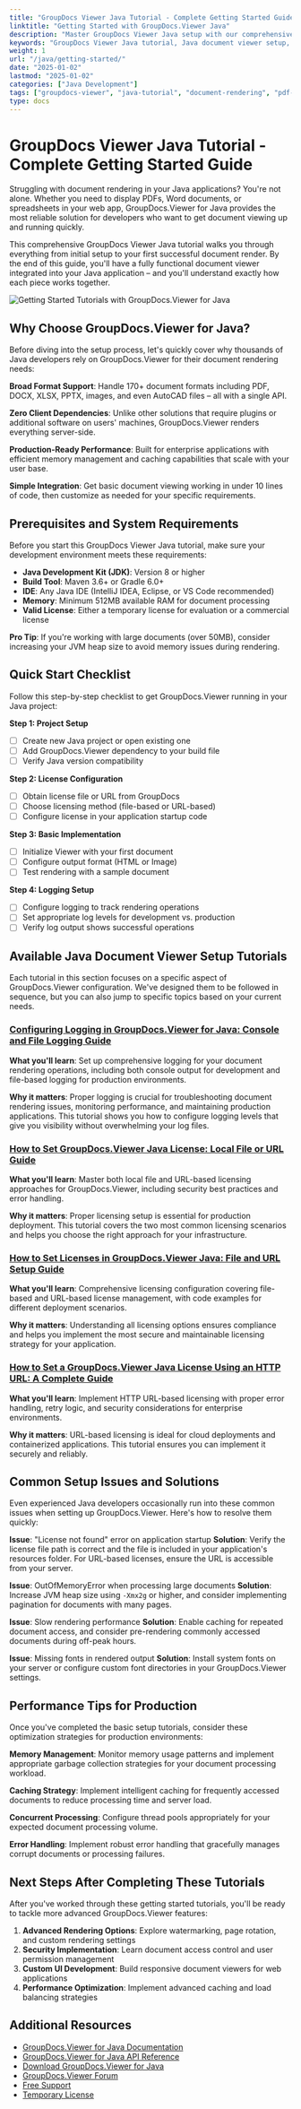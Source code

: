 ```yaml
---
title: "GroupDocs Viewer Java Tutorial - Complete Getting Started Guide"
linktitle: "Getting Started with GroupDocs.Viewer Java"
description: "Master GroupDocs Viewer Java setup with our comprehensive tutorial. Learn installation, licensing, and document rendering in 15 minutes."
keywords: "GroupDocs Viewer Java tutorial, Java document viewer setup, GroupDocs licensing Java, document rendering Java, PDF viewer library Java"
weight: 1
url: "/java/getting-started/"
date: "2025-01-02"
lastmod: "2025-01-02"
categories: ["Java Development"]
tags: ["groupdocs-viewer", "java-tutorial", "document-rendering", "pdf-viewer"]
type: docs
---
```

# GroupDocs Viewer Java Tutorial - Complete Getting Started Guide

Struggling with document rendering in your Java applications? You're not alone. Whether you need to display PDFs, Word documents, or spreadsheets in your web app, GroupDocs.Viewer for Java provides the most reliable solution for developers who want to get document viewing up and running quickly.

This comprehensive GroupDocs Viewer Java tutorial walks you through everything from initial setup to your first successful document render. By the end of this guide, you'll have a fully functional document viewer integrated into your Java application – and you'll understand exactly how each piece works together.

![Getting Started Tutorials with GroupDocs.Viewer for Java](/viewer/getting-started/img-java.png)

## Why Choose GroupDocs.Viewer for Java?

Before diving into the setup process, let's quickly cover why thousands of Java developers rely on GroupDocs.Viewer for their document rendering needs:

**Broad Format Support**: Handle 170+ document formats including PDF, DOCX, XLSX, PPTX, images, and even AutoCAD files – all with a single API.

**Zero Client Dependencies**: Unlike other solutions that require plugins or additional software on users' machines, GroupDocs.Viewer renders everything server-side.

**Production-Ready Performance**: Built for enterprise applications with efficient memory management and caching capabilities that scale with your user base.

**Simple Integration**: Get basic document viewing working in under 10 lines of code, then customize as needed for your specific requirements.

## Prerequisites and System Requirements

Before you start this GroupDocs Viewer Java tutorial, make sure your development environment meets these requirements:

- **Java Development Kit (JDK)**: Version 8 or higher
- **Build Tool**: Maven 3.6+ or Gradle 6.0+
- **IDE**: Any Java IDE (IntelliJ IDEA, Eclipse, or VS Code recommended)
- **Memory**: Minimum 512MB available RAM for document processing
- **Valid License**: Either a temporary license for evaluation or a commercial license

**Pro Tip**: If you're working with large documents (over 50MB), consider increasing your JVM heap size to avoid memory issues during rendering.

## Quick Start Checklist

Follow this step-by-step checklist to get GroupDocs.Viewer running in your Java project:

**Step 1: Project Setup**
- [ ] Create new Java project or open existing one
- [ ] Add GroupDocs.Viewer dependency to your build file
- [ ] Verify Java version compatibility

**Step 2: License Configuration**
- [ ] Obtain license file or URL from GroupDocs
- [ ] Choose licensing method (file-based or URL-based)
- [ ] Configure license in your application startup code

**Step 3: Basic Implementation**
- [ ] Initialize Viewer with your first document
- [ ] Configure output format (HTML or Image)
- [ ] Test rendering with a sample document

**Step 4: Logging Setup**
- [ ] Configure logging to track rendering operations
- [ ] Set appropriate log levels for development vs. production
- [ ] Verify log output shows successful operations

## Available Java Document Viewer Setup Tutorials

Each tutorial in this section focuses on a specific aspect of GroupDocs.Viewer configuration. We've designed them to be followed in sequence, but you can also jump to specific topics based on your current needs.

### [Configuring Logging in GroupDocs.Viewer for Java: Console and File Logging Guide](./groupdocs-viewer-java-logging-setup/)

**What you'll learn**: Set up comprehensive logging for your document rendering operations, including both console output for development and file-based logging for production environments.

**Why it matters**: Proper logging is crucial for troubleshooting document rendering issues, monitoring performance, and maintaining production applications. This tutorial shows you how to configure logging levels that give you visibility without overwhelming your log files.


### [How to Set GroupDocs.Viewer Java License: Local File or URL Guide](./groupdocs-viewer-java-license-setup-file-url/)

**What you'll learn**: Master both local file and URL-based licensing approaches for GroupDocs.Viewer, including security best practices and error handling.

**Why it matters**: Proper licensing setup is essential for production deployment. This tutorial covers the two most common licensing scenarios and helps you choose the right approach for your infrastructure.

### [How to Set Licenses in GroupDocs.Viewer Java: File and URL Setup Guide](./groupdocs-viewer-java-license-setup/)

**What you'll learn**: Comprehensive licensing configuration covering file-based and URL-based license management, with code examples for different deployment scenarios.

**Why it matters**: Understanding all licensing options ensures compliance and helps you implement the most secure and maintainable licensing strategy for your application.

### [How to Set a GroupDocs.Viewer Java License Using an HTTP URL: A Complete Guide](./groupdocs-viewer-java-license-http-url/)

**What you'll learn**: Implement HTTP URL-based licensing with proper error handling, retry logic, and security considerations for enterprise environments.

**Why it matters**: URL-based licensing is ideal for cloud deployments and containerized applications. This tutorial ensures you can implement it securely and reliably.

## Common Setup Issues and Solutions

Even experienced Java developers occasionally run into these common issues when setting up GroupDocs.Viewer. Here's how to resolve them quickly:

**Issue**: "License not found" error on application startup
**Solution**: Verify the license file path is correct and the file is included in your application's resources folder. For URL-based licenses, ensure the URL is accessible from your server.

**Issue**: OutOfMemoryError when processing large documents
**Solution**: Increase JVM heap size using `-Xmx2g` or higher, and consider implementing pagination for documents with many pages.

**Issue**: Slow rendering performance
**Solution**: Enable caching for repeated document access, and consider pre-rendering commonly accessed documents during off-peak hours.

**Issue**: Missing fonts in rendered output
**Solution**: Install system fonts on your server or configure custom font directories in your GroupDocs.Viewer settings.

## Performance Tips for Production

Once you've completed the basic setup tutorials, consider these optimization strategies for production environments:

**Memory Management**: Monitor memory usage patterns and implement appropriate garbage collection strategies for your document processing workload.

**Caching Strategy**: Implement intelligent caching for frequently accessed documents to reduce processing time and server load.

**Concurrent Processing**: Configure thread pools appropriately for your expected document processing volume.

**Error Handling**: Implement robust error handling that gracefully manages corrupt documents or processing failures.

## Next Steps After Completing These Tutorials

After you've worked through these getting started tutorials, you'll be ready to tackle more advanced GroupDocs.Viewer features:

1. **Advanced Rendering Options**: Explore watermarking, page rotation, and custom rendering settings
2. **Security Implementation**: Learn document access control and user permission management
3. **Custom UI Development**: Build responsive document viewers for web applications
4. **Performance Optimization**: Implement advanced caching and load balancing strategies

## Additional Resources

- [GroupDocs.Viewer for Java Documentation](https://docs.groupdocs.com/viewer/java/)
- [GroupDocs.Viewer for Java API Reference](https://reference.groupdocs.com/viewer/java/)
- [Download GroupDocs.Viewer for Java](https://releases.groupdocs.com/viewer/java/)
- [GroupDocs.Viewer Forum](https://forum.groupdocs.com/c/viewer/9)
- [Free Support](https://forum.groupdocs.com/)
- [Temporary License](https://purchase.groupdocs.com/temporary-license/)
